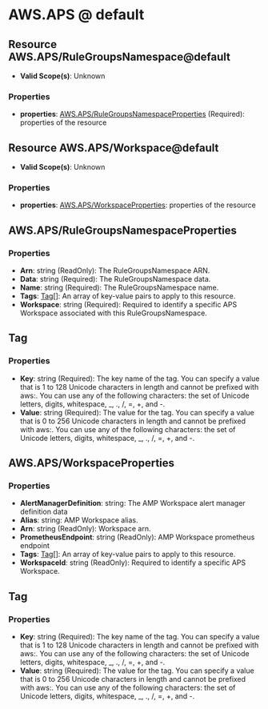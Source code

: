 # AWS.APS @ default

## Resource AWS.APS/RuleGroupsNamespace@default
* **Valid Scope(s)**: Unknown
### Properties
* **properties**: [AWS.APS/RuleGroupsNamespaceProperties](#awsapsrulegroupsnamespaceproperties) (Required): properties of the resource

## Resource AWS.APS/Workspace@default
* **Valid Scope(s)**: Unknown
### Properties
* **properties**: [AWS.APS/WorkspaceProperties](#awsapsworkspaceproperties): properties of the resource

## AWS.APS/RuleGroupsNamespaceProperties
### Properties
* **Arn**: string (ReadOnly): The RuleGroupsNamespace ARN.
* **Data**: string (Required): The RuleGroupsNamespace data.
* **Name**: string (Required): The RuleGroupsNamespace name.
* **Tags**: [Tag](#tag)[]: An array of key-value pairs to apply to this resource.
* **Workspace**: string (Required): Required to identify a specific APS Workspace associated with this RuleGroupsNamespace.

## Tag
### Properties
* **Key**: string (Required): The key name of the tag. You can specify a value that is 1 to 128 Unicode characters in length and cannot be prefixed with aws:. You can use any of the following characters: the set of Unicode letters, digits, whitespace, _, ., /, =, +, and -.
* **Value**: string (Required): The value for the tag. You can specify a value that is 0 to 256 Unicode characters in length and cannot be prefixed with aws:. You can use any of the following characters: the set of Unicode letters, digits, whitespace, _, ., /, =, +, and -.

## AWS.APS/WorkspaceProperties
### Properties
* **AlertManagerDefinition**: string: The AMP Workspace alert manager definition data
* **Alias**: string: AMP Workspace alias.
* **Arn**: string (ReadOnly): Workspace arn.
* **PrometheusEndpoint**: string (ReadOnly): AMP Workspace prometheus endpoint
* **Tags**: [Tag](#tag)[]: An array of key-value pairs to apply to this resource.
* **WorkspaceId**: string (ReadOnly): Required to identify a specific APS Workspace.

## Tag
### Properties
* **Key**: string (Required): The key name of the tag. You can specify a value that is 1 to 128 Unicode characters in length and cannot be prefixed with aws:. You can use any of the following characters: the set of Unicode letters, digits, whitespace, _, ., /, =, +, and -.
* **Value**: string (Required): The value for the tag. You can specify a value that is 0 to 256 Unicode characters in length and cannot be prefixed with aws:. You can use any of the following characters: the set of Unicode letters, digits, whitespace, _, ., /, =, +, and -.

